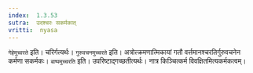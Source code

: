 ```yaml
---
index:  1.3.53
sutra:  उदश्चरः सकर्मकात्
vritti:  nyasa
---
```


`गेहेमुच्वरते` इति। चरिर्गत्यर्थः। `गुरुवचनमुच्चरते` इति। अत्रोत्क्रमणात्मिकायां गतौ वर्त्तमानश्चरतिर्गुरुवचनेन कर्मणा सकर्मकः। `बाष्पमुच्चरति` इति। उपरिष्टाद्गच्छतीत्यर्थः। नात्र किञ्चित्कर्म विवक्षितमित्यकर्मकत्वम्।


